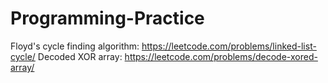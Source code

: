 # Programming-Practice

Floyd's cycle finding algorithm: https://leetcode.com/problems/linked-list-cycle/
Decoded XOR array: https://leetcode.com/problems/decode-xored-array/
